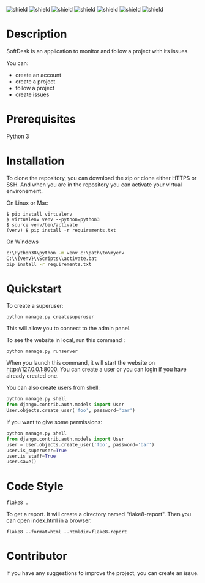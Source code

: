![shield](https://img.shields.io/github/last-commit/Cocorico84/softdesk)
![shield](https://img.shields.io/badge/Python-3776AB?style=for-the-badge&logo=python&logoColor=white)
![shield](https://img.shields.io/badge/SQLite-07405E?style=for-the-badge&logo=sqlite&logoColor=white)
![shield](https://img.shields.io/badge/Django-092E20?style=for-the-badge&logo=django&logoColor=white)
![shield](https://img.shields.io/badge/Postman-FF6C37?style=for-the-badge&logo=Postman&logoColor=white)
![shield](https://img.shields.io/badge/Git-F05032?style=for-the-badge&logo=git&logoColor=white)
![shield](https://img.shields.io/badge/JWT-000000?style=for-the-badge&logo=JSON%20web%20tokens&logoColor=white)

# Description

SoftDesk is an application to monitor and follow a project with its issues.

You can:
* create an account
* create a project
* follow a project
* create issues

# Prerequisites

Python 3

# Installation

To clone the repository, you can download the zip or clone either HTTPS or SSH. And when you are in the repository you can activate your virtual environement.

On Linux or Mac
```shell
$ pip install virtualenv
$ virtualenv venv --python=python3
$ source venv/bin/activate
(venv) $ pip install -r requirements.txt
```

On Windows
```bat
c:\Python38\python -m venv c:\path\to\myenv
C:\\{venv}\\Scripts\\activate.bat
pip install -r requirements.txt
```

# Quickstart

To create a superuser:
```console
python manage.py createsuperuser
```
This will allow you to connect to the admin panel.

To see the website in local, run this command :

```console
python manage.py runserver
```
When you launch this command, it will start the website on http://127.0.0.1:8000.
You can create a user or you can login if you have already created one.

You can also create users from shell:
```py
python manage.py shell
from django.contrib.auth.models import User
User.objects.create_user('foo', password='bar')
```
If you want to give some permissions:
```py
python manage.py shell
from django.contrib.auth.models import User
user = User.objects.create_user('foo', password='bar')
user.is_superuser=True
user.is_staff=True
user.save()
```
# Code Style
```
flake8 .
```
To get a report. It will create a directory named "flake8-report". Then you can open index.html in a browser.
```
flake8 --format=html --htmldir=flake8-report
```

# Contributor

If you have any suggestions to improve the project, you can create an issue.
